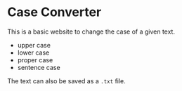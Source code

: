 # Case Converter

This is a basic website to change the case of a given text.
- upper case
- lower case
- proper case
- sentence case

The text can also be saved as a ```.txt``` file.